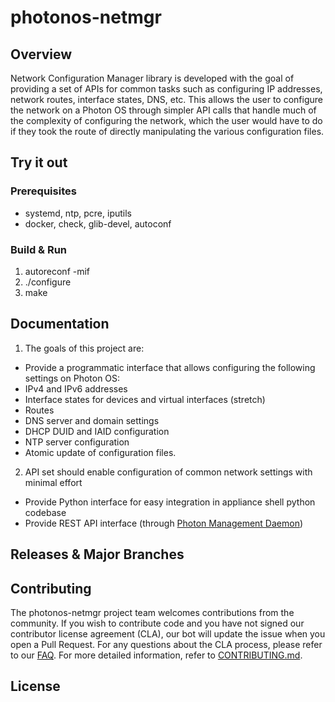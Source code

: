

# photonos-netmgr

## Overview
Network Configuration Manager library is developed with the goal of providing a set of APIs for common tasks such as configuring IP addresses, network routes, interface states, DNS, etc. This allows the user to configure the network on a Photon OS through simpler API calls that handle much of the complexity of configuring the network, which the user would have to do if they took the route of directly manipulating the various configuration files.
## Try it out

### Prerequisites

* systemd, ntp, pcre, iputils
* docker, check, glib-devel, autoconf

### Build & Run

1. autoreconf -mif
2. ./configure
3. make

## Documentation
1. The goals of this project are:
* Provide a programmatic interface that allows configuring the following settings on Photon OS:
* IPv4 and IPv6 addresses
* Interface states for devices and virtual interfaces (stretch)
* Routes
* DNS server and domain settings
* DHCP DUID and IAID configuration
* NTP server configuration
* Atomic update of configuration files.

2. API set should enable configuration of common network settings with minimal effort
* Provide Python interface for easy integration in appliance shell python codebase
* Provide REST API interface (through [Photon Management Daemon](https://github.com/vmware/pmd))
## Releases & Major Branches

## Contributing

The photonos-netmgr project team welcomes contributions from the community. If you wish to contribute code and you have not
signed our contributor license agreement (CLA), our bot will update the issue when you open a Pull Request. For any
questions about the CLA process, please refer to our [FAQ](https://cla.vmware.com/faq). For more detailed information,
refer to [CONTRIBUTING.md](CONTRIBUTING.md).

## License
